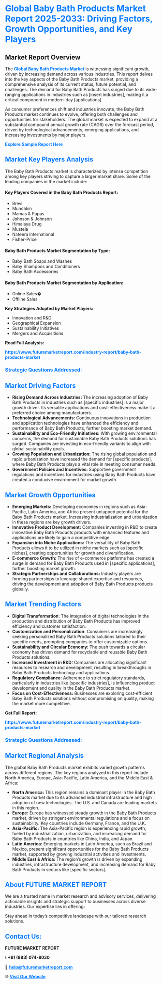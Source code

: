 <h1 style="color: #007BFF;">Global Baby Bath Products Market Report 2025-2033: Driving Factors, Growth Opportunities, and Key Players</h1>

<section id="overview">
<h2>Market Report Overview</h2>
<p>The <a href="https://www.futuremarketreport.com/industry-report/baby-bath-products-market" style="color: #007BFF; text-decoration: none;"><strong>Global Baby Bath Products Market</strong></a> is witnessing significant growth, driven by increasing demand across various industries. This report delves into the key aspects of the Baby Bath Products market, providing a comprehensive analysis of its current status, future potential, and challenges. The demand for Baby Bath Products has surged due to its wide-ranging applications in industries such as [insert industries], making it a critical component in modern-day [applications].</p>
<p>As consumer preferences shift and industries innovate, the Baby Bath Products market continues to evolve, offering both challenges and opportunities for stakeholders. The global market is expected to expand at a substantial compound annual growth rate (CAGR) over the forecast period, driven by technological advancements, emerging applications, and increasing investments by major players.</p>
</section>

<section id="overview">
<p><a href="https://www.futuremarketreport.com/request-sample/reportId=97920" style="color: #007BFF; text-decoration: none;"><strong>Explore Sample Report Here</strong></a></p>
</section>

<section id="key-players">
<h2 style="color: #007BFF;">Market Key Players Analysis</h2>
<p>The Baby Bath Products market is characterized by intense competition among key players striving to capture a larger market share. Some of the leading companies in the market include:</p>
<h4>Key Players Covered in the Baby Bath Products Report:</h4>
<ul><li>Brevi</li><li>Munchkin</li><li>Mamas &amp; Papas</li><li>Johnson &amp; Johnson</li><li>Himalaya Drug</li><li>Mustela</li><li>Nateera International</li><li>Fisher-Price</li></ul>
<h4>Baby Bath Products Market Segmentation by Type:</h4>
<ul><li>Baby Bath Soaps and Washes</li><li>Baby Shampoos and Conditioners</li><li>Baby Bath Accessories</li></ul>

<h4>Baby Bath Products Market Segmentation by Application:</h4>
<ul><li>Online Sales�</li><li>Offline Sales</li></ul>
<p><strong>Key Strategies Adopted by Market Players:</strong></p>
<ul>
<li>Innovation and R&D</li>
<li>Geographical Expansion</li>
<li>Sustainability Initiatives</li>
<li>Mergers and Acquisitions</li>
</ul>
</section>

<section>
<p><strong>Read Full Analysis: </strong></p><a href="https://www.futuremarketreport.com/industry-report/baby-bath-products-market" style="color: #007BFF; text-decoration: none;"><strong>https://www.futuremarketreport.com/industry-report/baby-bath-products-market</strong></a>
<h3 style="color: #007BFF;">Strategic Questions Addressed:</h3>
</section>

<section id="driving-factors">
<h2 style="color: #007BFF;">Market Driving Factors</h2>
<ul>
<li><strong>Rising Demand Across Industries:</strong> The increasing adoption of Baby Bath Products in industries such as [specific industries] is a major growth driver. Its versatile applications and cost-effectiveness make it a preferred choice among manufacturers.</li>
<li><strong>Technological Advancements:</strong> Continuous innovations in production and application technologies have enhanced the efficiency and performance of Baby Bath Products, further boosting market demand.</li>
<li><strong>Sustainability and Eco-Friendly Initiatives:</strong> With growing environmental concerns, the demand for sustainable Baby Bath Products solutions has surged. Companies are investing in eco-friendly variants to align with global sustainability goals.</li>
<li><strong>Growing Population and Urbanization:</strong> The rising global population and rapid urbanization have increased the demand for [specific products], where Baby Bath Products plays a vital role in meeting consumer needs.</li>
<li><strong>Government Policies and Incentives:</strong> Supportive government regulations and incentives for industries using Baby Bath Products have created a conducive environment for market growth.</li>
</ul>
</section>

<section id="growth-opportunities">
<h2 style="color: #007BFF;">Market Growth Opportunities</h2>
<ul>
<li><strong>Emerging Markets:</strong> Developing economies in regions such as Asia-Pacific, Latin America, and Africa present untapped potential for the Baby Bath Products market. Increasing industrialization and urbanization in these regions are key growth drivers.</li>
<li><strong>Innovative Product Development:</strong> Companies investing in R&D to create innovative Baby Bath Products products with enhanced features and applications are likely to gain a competitive edge.</li>
<li><strong>Expansion into Niche Applications:</strong> The versatility of Baby Bath Products allows it to be utilized in niche markets such as [specific niches], creating opportunities for growth and diversification.</li>
<li><strong>E-commerce Growth:</strong> The rise of e-commerce platforms has created a surge in demand for Baby Bath Products used in [specific applications], further boosting market growth.</li>
<li><strong>Strategic Partnerships and Collaborations:</strong> Industry players are forming partnerships to leverage shared expertise and resources, driving the development and adoption of Baby Bath Products products globally.</li>
</ul>
</section>

<section id="trending-factors">
<h2 style="color: #007BFF;">Market Trending Factors</h2>
<ul>
<li><strong>Digital Transformation:</strong> The integration of digital technologies in the production and distribution of Baby Bath Products has improved efficiency and customer satisfaction.</li>
<li><strong>Customization and Personalization:</strong> Consumers are increasingly seeking personalized Baby Bath Products solutions tailored to their specific needs, prompting companies to offer customizable options.</li>
<li><strong>Sustainability and Circular Economy:</strong> The push towards a circular economy has driven demand for recyclable and reusable Baby Bath Products solutions.</li>
<li><strong>Increased Investment in R&D:</strong> Companies are allocating significant resources to research and development, resulting in breakthroughs in Baby Bath Products technology and applications.</li>
<li><strong>Regulatory Compliance:</strong> Adherence to strict regulatory standards, particularly in industries like [specific industries], is influencing product development and quality in the Baby Bath Products market.</li>
<li><strong>Focus on Cost-Effectiveness:</strong> Businesses are exploring cost-efficient Baby Bath Products solutions without compromising on quality, making the market more competitive.</li>
</ul>
</section>

<section>
<p><strong>Get Full Report: </strong></p><a href="https://www.futuremarketreport.com/industry-report/baby-bath-products-market" style="color: #007BFF; text-decoration: none;"><strong>https://www.futuremarketreport.com/industry-report/baby-bath-products-market</strong></a>
<h3 style="color: #007BFF;">Strategic Questions Addressed:</h3>
</section>


<section id="regional-analysis">
<h2 style="color: #007BFF;">Market Regional Analysis</h2>
<p>The global Baby Bath Products market exhibits varied growth patterns across different regions. The key regions analyzed in this report include North America, Europe, Asia-Pacific, Latin America, and the Middle East & Africa:</p>
<ul>
<li><strong>North America:</strong> This region remains a dominant player in the Baby Bath Products market due to its advanced industrial infrastructure and high adoption of new technologies. The U.S. and Canada are leading markets in this region.</li>
<li><strong>Europe:</strong> Europe has witnessed steady growth in the Baby Bath Products market, driven by stringent environmental regulations and a focus on sustainability. Key countries include Germany, France, and the U.K.</li>
<li><strong>Asia-Pacific:</strong> The Asia-Pacific region is experiencing rapid growth, fueled by industrialization, urbanization, and increasing demand for Baby Bath Products in countries like China, India, and Japan.</li>
<li><strong>Latin America:</strong> Emerging markets in Latin America, such as Brazil and Mexico, present significant opportunities for the Baby Bath Products market, supported by growing industrial activities and investments.</li>
<li><strong>Middle East & Africa:</strong> The region’s growth is driven by expanding industries, infrastructure development, and increasing demand for Baby Bath Products in sectors like [specific sectors].</li>
</ul>
</section>

<footer>
<h2 style="color: #007BFF;">About FUTURE MARKET REPORT</h2>
<p>We are a trusted name in market research and advisory services, delivering actionable insights and strategic support to businesses across diverse industries. Our expertise lies in offering:</p>

<p>Stay ahead in today’s competitive landscape with our tailored research solutions.</p>

<h2 style="color: #007BFF;">Contact Us:</h2>
<p><strong>FUTURE MARKET REPORT</strong></p>
<p>📞 <strong>+91 (883) 074-8030</strong></p>
<p>📧 <strong><a href="mailto:help@futuremarketreport.com" style="color: #007BFF;">help@futuremarketreport.com</a></strong></p>
<p>🌐 <strong><a href="https://www.futuremarketreport.com/" style="color: #007BFF;">Visit Our Website</a></strong></p>
</footer>